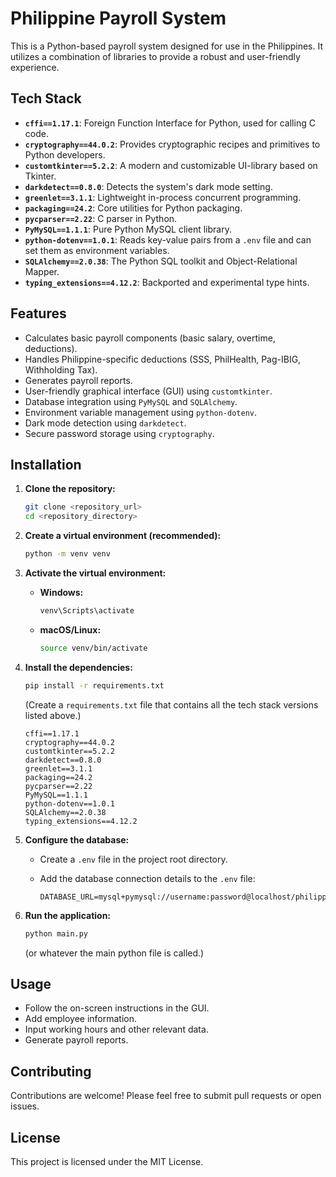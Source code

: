# Philippine Payroll System

This is a Python-based payroll system designed for use in the Philippines. It utilizes a combination of libraries to provide a robust and user-friendly experience.

## Tech Stack

* **`cffi==1.17.1`**: Foreign Function Interface for Python, used for calling C code.
* **`cryptography==44.0.2`**: Provides cryptographic recipes and primitives to Python developers.
* **`customtkinter==5.2.2`**: A modern and customizable UI-library based on Tkinter.
* **`darkdetect==0.8.0`**: Detects the system's dark mode setting.
* **`greenlet==3.1.1`**: Lightweight in-process concurrent programming.
* **`packaging==24.2`**: Core utilities for Python packaging.
* **`pycparser==2.22`**: C parser in Python.
* **`PyMySQL==1.1.1`**: Pure Python MySQL client library.
* **`python-dotenv==1.0.1`**: Reads key-value pairs from a `.env` file and can set them as environment variables.
* **`SQLAlchemy==2.0.38`**: The Python SQL toolkit and Object-Relational Mapper.
* **`typing_extensions==4.12.2`**: Backported and experimental type hints.

## Features

* Calculates basic payroll components (basic salary, overtime, deductions).
* Handles Philippine-specific deductions (SSS, PhilHealth, Pag-IBIG, Withholding Tax).
* Generates payroll reports.
* User-friendly graphical interface (GUI) using `customtkinter`.
* Database integration using `PyMySQL` and `SQLAlchemy`.
* Environment variable management using `python-dotenv`.
* Dark mode detection using `darkdetect`.
* Secure password storage using `cryptography`.

## Installation

1.  **Clone the repository:**

    ```bash
    git clone <repository_url>
    cd <repository_directory>
    ```

2.  **Create a virtual environment (recommended):**

    ```bash
    python -m venv venv
    ```

3.  **Activate the virtual environment:**

    * **Windows:**

        ```bash
        venv\Scripts\activate
        ```

    * **macOS/Linux:**

        ```bash
        source venv/bin/activate
        ```

4.  **Install the dependencies:**

    ```bash
    pip install -r requirements.txt
    ```

    (Create a `requirements.txt` file that contains all the tech stack versions listed above.)

    ```text
    cffi==1.17.1
    cryptography==44.0.2
    customtkinter==5.2.2
    darkdetect==0.8.0
    greenlet==3.1.1
    packaging==24.2
    pycparser==2.22
    PyMySQL==1.1.1
    python-dotenv==1.0.1
    SQLAlchemy==2.0.38
    typing_extensions==4.12.2
    ```

5.  **Configure the database:**

    * Create a `.env` file in the project root directory.
    * Add the database connection details to the `.env` file:

        ```dotenv
        DATABASE_URL=mysql+pymysql://username:password@localhost/philippine_payroll
        ```

6.  **Run the application:**

    ```bash
    python main.py
    ```

    (or whatever the main python file is called.)

## Usage

* Follow the on-screen instructions in the GUI.
* Add employee information.
* Input working hours and other relevant data.
* Generate payroll reports.

## Contributing

Contributions are welcome! Please feel free to submit pull requests or open issues.

## License

This project is licensed under the MIT License.
